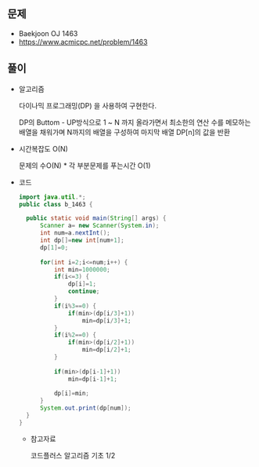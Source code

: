문제
-----
+ Baekjoon OJ 1463
+ https://www.acmicpc.net/problem/1463

풀이 
------

+ 알고리즘

  다이나믹 프로그래밍(DP) 을 사용하여 구현한다.

  DP의 Buttom - UP방식으로 1 ~ N 까지 올라가면서 최소한의 연산 수를 메모하는 배열을 채워가며 N까지의 배열을 구성하여 마지막 배열 DP[n]의 값을 반환



+ 시간복잡도 O(N)

  문제의 수O(N) * 각 부분문제를 푸는시간 O(1)



+ 코드

  ``` java
  import java.util.*;
  public class b_1463 {
  
  	public static void main(String[] args) {
  		Scanner a= new Scanner(System.in);
  		int num=a.nextInt();
  		int dp[]=new int[num+1];
  		dp[1]=0;
  		
  		for(int i=2;i<=num;i++) {
  			int min=1000000;
  			if(i<=3) {
  				dp[i]=1;
  				continue;
  			}
  			if(i%3==0) {
  				if(min>(dp[i/3]+1)) 
  					min=dp[i/3]+1;
  			}
  			if(i%2==0) {
  				if(min>(dp[i/2]+1)) 
  					min=dp[i/2]+1;
  			}
  			
  			if(min>(dp[i-1]+1)) 
  				min=dp[i-1]+1;
  			
  			dp[i]=min;
  		}
  		System.out.print(dp[num]);
  	}
  }
  
  ```
  
  
  
  + 참고자료
  
    코드플러스 알고리즘 기초 1/2
